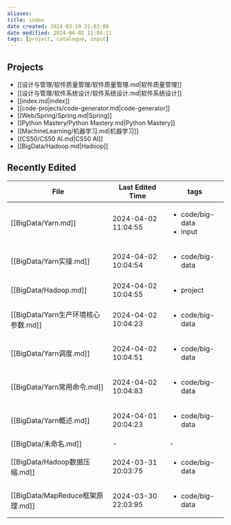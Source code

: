 ```yaml
---
aliases: 
title: index
date created: 2024-03-19 21:03:00
date modified: 2024-04-02 11:04:11
tags: [project, catalogue, input]
---
```

## Projects
- [[设计与管理/软件质量管理/软件质量管理.md|软件质量管理]]
- [[设计与管理/软件系统设计/软件系统设计.md|软件系统设计]]
- [[index.md|index]]
- [[code-projects/code-generator.md|code-generator]]
- [[Web/Spring/Spring.md|Spring]]
- [[Python Mastery/Python Mastery.md|Python Mastery]]
- [[MachineLearning/机器学习.md|机器学习]]
- [[CS50/CS50 AI.md|CS50 AI]]
- [[BigData/Hadoop.md|Hadoop]]
## Recently Edited
| File                         | Last Edited Time    | tags                                          |
| ---------------------------- | ------------------- | --------------------------------------------- |
| [[BigData/Yarn.md]]          | 2024-04-02 11:04:55 | <ul><li>code/big-data</li><li>input</li></ul> |
| [[BigData/Yarn实操.md]]        | 2024-04-02 10:04:54 | <ul><li>code/big-data</li></ul>               |
| [[BigData/Hadoop.md]]        | 2024-04-02 10:04:55 | <ul><li>project</li></ul>                     |
| [[BigData/Yarn生产环境核心参数.md]]  | 2024-04-02 10:04:23 | <ul><li>code/big-data</li></ul>               |
| [[BigData/Yarn调度.md]]        | 2024-04-02 10:04:51 | <ul><li>code/big-data</li></ul>               |
| [[BigData/Yarn常用命令.md]]      | 2024-04-02 10:04:83 | <ul><li>code/big-data</li></ul>               |
| [[BigData/Yarn概述.md]]        | 2024-04-01 20:04:23 | <ul><li>code/big-data</li></ul>               |
| [[BigData/未命名.md]]           | \-                  | \-                                            |
| [[BigData/Hadoop数据压缩.md]]    | 2024-03-31 20:03:75 | <ul><li>code/big-data</li></ul>               |
| [[BigData/MapReduce框架原理.md]] | 2024-03-30 22:03:95 | <ul><li>code/big-data</li></ul>               |
